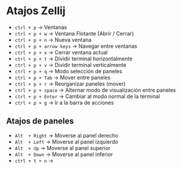 # Atajos Zellij

- `ctrl + p` → Ventanas
- `ctrl + p + w` → Ventana Flotante (Abrir / Cerrar)
- `ctrl + p + n` → Nueva ventana
- `ctrl + p + arrow keys` → Navegar entre ventanas
- `ctrl + p + x` → Cerrar ventana actual
- `ctrl + p + t` → Dividir terminal horizontalmente
- `ctrl + p + v` → Dividir terminal verticalmente
- `ctrl + p + q` → Modo selección de paneles
- `ctrl + p + Tab` → Mover entre paneles
- `ctrl + p + r` → Reorganizar paneles (mover)
- `ctrl + p + space` → Alternar modo de visualización entre paneles
- `ctrl + p + Enter` → Cambiar al modo normal de la terminal
- `ctrl + p + g` → Ir a la barra de acciones

## Atajos de paneles

- `Alt  + Right` → Moverse al panel derecho
- `Alt  + Left` → Moverse al panel izquierdo
- `Alt  + Up` → Moverse al panel superior
- `Alt  + Down` → Moverse al panel inferior
- `ctrl + t + n` → 


